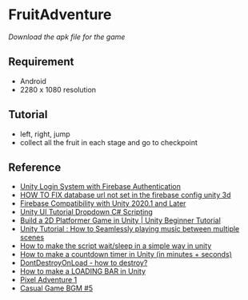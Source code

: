 # FruitAdventure

*Download the apk file for the game*

## Requirement

- Android
- 2280 x 1080 resolution

## Tutorial

- left, right, jump
- collect all the fruit in each stage and go to checkpoint

## Reference

- [Unity Login System with Firebase Authentication](https://www.youtube.com/watch?v=V143hJru1-g)
- [HOW TO FIX database url not set in the firebase config unity 3d](https://www.youtube.com/watch?v=nVjAV6pkrrU)
- [Firebase Compatibility with Unity 2020.1 and Later](https://firebase.blog/posts/2020/08/firebase-compatibility-with-unity-20201)
- [Unity UI Tutorial Dropdown C# Scripting](https://www.youtube.com/watch?v=URS9A4V_yLc)
- [Build a 2D Platformer Game in Unity | Unity Beginner Tutorial](https://www.youtube.com/watch?v=Ii-scMenaOQ&list=PLrnPJCHvNZuCVTz6lvhR81nnaf1a-b67U&index=1)
- [Unity Tutorial : How to Seamlessly playing music between multiple scenes](https://www.youtube.com/watch?v=Xtfe5S9n4SI)
- [How to make the script wait/sleep in a simple way in unity](https://stackoverflow.com/questions/30056471/how-to-make-the-script-wait-sleep-in-a-simple-way-in-unity)
- [How to make a countdown timer in Unity (in minutes + seconds)](https://gamedevbeginner.com/how-to-make-countdown-timer-in-unity-minutes-seconds/)
- [DontDestroyOnLoad - how to destroy?](https://stackoverflow.com/questions/46919796/dontdestroyonload-how-to-destroy)
- [How to make a LOADING BAR in Unity](https://www.youtube.com/watch?v=YMj2qPq9CP8)
- [Pixel Adventure 1](https://assetstore.unity.com/packages/2d/characters/pixel-adventure-1-155360#description)
- [Casual Game BGM #5](https://assetstore.unity.com/packages/audio/music/casual-game-bgm-5-135943#description)
